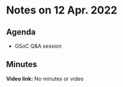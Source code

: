 # Notes on 12 Apr. 2022

## Agenda

- GSoC Q&A session

## Minutes

**Video link:** No minutes or video
